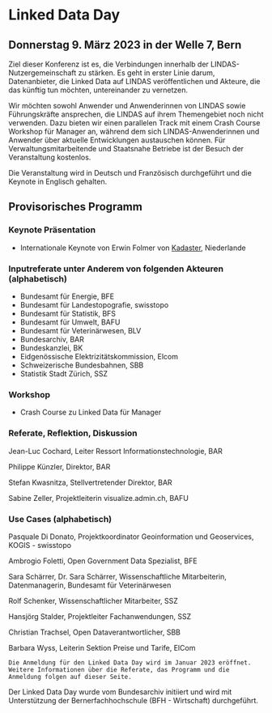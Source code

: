 # Linked Data Day 
## Donnerstag 9. März 2023 in der Welle 7, Bern

Ziel dieser Konferenz ist es, die Verbindungen innerhalb der LINDAS-Nutzergemeinschaft zu stärken. Es geht in erster Linie darum, Datenanbieter, die Linked Data auf LINDAS veröffentlichen und Akteure, die das künftig tun möchten, untereinander zu vernetzen. 

Wir möchten sowohl Anwender und Anwenderinnen von LINDAS sowie Führungskräfte ansprechen, die LINDAS auf ihrem Themengebiet noch nicht verwenden. Dazu bieten wir einen parallelen Track mit einem Crash Course Workshop für Manager an, während dem sich LINDAS-Anwenderinnen und Anwender über aktuelle Entwicklungen austauschen können. Für Verwaltungsmitarbeitende und Staatsnahe Betriebe ist der Besuch der Veranstaltung kostenlos. 

Die Veranstaltung wird in Deutsch und Französisch durchgeführt und die Keynote in Englisch gehalten. 

## Provisorisches Programm

### Keynote Präsentation 

- Internationale Keynote von Erwin Folmer von [Kadaster](https://www.kadaster.nl/about-us "dieser Link führt zu Kadaster!"), Niederlande 

### Inputreferate unter Anderem von folgenden Akteuren (alphabetisch)
- Bundesamt für Energie, BFE
- Bundesamt für Landestopografie, swisstopo
- Bundesamt für Statistik, BFS
- Bundesamt für Umwelt, BAFU
- Bundesamt für Veterinärwesen, BLV
- Bundesarchiv, BAR
- Bundeskanzlei, BK
- Eidgenössische Elektrizitätskommission, Elcom 
- Schweizerische Bundesbahnen, SBB
- Statistik Stadt Zürich, SSZ 

### Workshop
- Crash Course zu Linked Data für Manager

### Referate, Reflektion, Diskussion 

Jean-Luc Cochard, Leiter Ressort Informationstechnologie, BAR

Philippe Künzler, Direktor, BAR

Stefan Kwasnitza, Stellvertretender Direktor, BAR

Sabine Zeller, Projektleiterin visualize.admin.ch, BAFU

### Use Cases (alphabetisch)

Pasquale Di Donato, Projektkoordinator Geoinformation und Geoservices, KOGIS - swisstopo

Ambrogio Foletti, Open Government Data Spezialist, BFE

Sara Schärrer, Dr. Sara Schärrer, Wissenschaftliche Mitarbeiterin, Datenmanagerin, Bundesamt für Veterinärwesen

Rolf Schenker, Wissenschaftlicher Mitarbeiter, SSZ

Hansjörg Stalder, Projektleiter Fachanwendungen, SSZ

Christian Trachsel, Open Dataverantwortlicher, SBB

Barbara Wyss, Leiterin Sektion Preise und Tarife, ElCom

```
Die Anmeldung für den Linked Data Day wird im Januar 2023 eröffnet.
Weitere Informationen über die Referate, das Programm und die Anmeldung folgen auf dieser Seite. 
```

Der Linked Data Day wurde vom Bundesarchiv initiiert und wird mit Unterstützung der Bernerfachhochschule (BFH - Wirtschaft) durchgeführt. 
